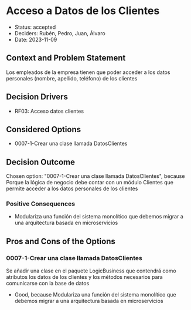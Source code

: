 # Acceso a Datos de los Clientes

* Status: accepted
* Deciders: Rubén, Pedro, Juan, Álvaro
* Date: 2023-11-09

## Context and Problem Statement

Los empleados de la empresa tienen que poder acceder a los datos personales (nombre, apellido, teléfono) de los clientes

## Decision Drivers

* RF03: Acceso datos clientes

## Considered Options

* 0007-1-Crear una clase llamada DatosClientes

## Decision Outcome

Chosen option: "0007-1-Crear una clase llamada DatosClientes", because Porque la lógica de negocio debe contar con un módulo Clientes que permite acceder a los datos personales de los clientes

### Positive Consequences

* Modulariza una función del sistema monolítico que debemos migrar a una arquitectura basada en microservicios

## Pros and Cons of the Options

### 0007-1-Crear una clase llamada DatosClientes

Se añadir una clase en el paquete LogicBusiness que contendrá como atributos los datos de los clientes y los métodos necesarios para comunicarse con la base de datos

* Good, because Modulariza una función del sistema monolítico que debemos migrar a una arquitectura basada en microservicios
